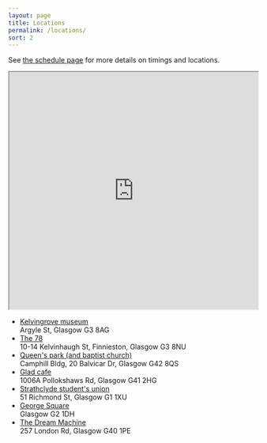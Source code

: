 ```yaml
---
layout: page
title: Locations
permalink: /locations/
sort: 2
---
```


See [the schedule page](/schedule.md) for more details on timings and locations.

<iframe src="https://www.google.com/maps/d/u/0/embed?mid=1VjLcXbc7I7cU1YNcwa9nGTR1UwLG1p4&ehbc=2E312F&noprof=1" width="100%" height="480"></iframe>

- [Kelvingrove museum](https://www.google.co.uk/maps/place/Kelvingrove+Art+Gallery+and+Museum/@55.8685891,-4.2931788,17z/data=!3m2!4b1!5s0x488845d16be62e81:0xa7802fbb2223f95c!4m6!3m5!1s0x488845d16be594e9:0x5258b27cf1ca9ffe!8m2!3d55.8685891!4d-4.2906039!16zL20vMDQ0Zzhi?hl=en&entry=ttu&g_ep=EgoyMDI0MDkwNC4wIKXMDSoASAFQAw%3D%3D)  
  Argyle St, Glasgow G3 8AG
- [The 78](https://www.google.co.uk/maps/place/The+78/@55.865101,-4.289346,17z/data=!3m1!4b1!4m6!3m5!1s0x488845d4445c263f:0xabad2a25ead7a9df!8m2!3d55.865101!4d-4.2867711!16s%2Fg%2F1th6df3w?hl=en&entry=ttu&g_ep=EgoyMDI0MDkwNC4wIKXMDSoASAFQAw%3D%3D)  
  10-14 Kelvinhaugh St, Finnieston, Glasgow G3 8NU
- [Queen's park (and baptist church)](https://www.google.co.uk/maps/place/Queen%E2%80%99s+Park+Baptist+Church/@55.8335866,-4.2710302,18.75z/data=!4m15!1m8!3m7!1s0x488846f4028ca19b:0x671edf3a88a8a419!2sBalvicar+Dr,+Glasgow!3b1!8m2!3d55.8339839!4d-4.270404!16s%2Fg%2F1vgw86cd!3m5!1s0x488846f40490fcaf:0x64b5b0d61c45b457!8m2!3d55.8337914!4d-4.2710977!16s%2Fg%2F1trpksq8?hl=en&entry=ttu&g_ep=EgoyMDI0MDkwNC4wIKXMDSoASAFQAw%3D%3D)  
  Camphill Bldg, 20 Balvicar Dr, Glasgow G42 8QS
- [Glad cafe](https://www.google.co.uk/maps/place/The+Glad+Cafe+CIC/@55.8320422,-4.2831207,17z/data=!3m2!4b1!5s0x48884658945ee251:0x5d37f6c4a2635018!4m6!3m5!1s0x4888465894a71791:0x9c5814c7e7019f38!8m2!3d55.8320423!4d-4.2782498!16s%2Fg%2F1hd_c9_lr?hl=en&entry=ttu&g_ep=EgoyMDI0MDkwNC4wIKXMDSoASAFQAw%3D%3D)  
  1006A Pollokshaws Rd, Glasgow G41 2HG
- [Strathclyde student's union](https://www.google.co.uk/maps/place/Strathclyde+Students'+Union/@55.8614661,-4.244938,17z/data=!3m2!4b1!5s0x488846a76afe0a43:0x7911973c7b4006a0!4m6!3m5!1s0x48884714c69acd9b:0x7ad6252961663ff1!8m2!3d55.8614661!4d-4.2423631!16s%2Fg%2F1hc2sl79g?hl=en&entry=ttu&g_ep=EgoyMDI0MDkwNC4wIKXMDSoASAFQAw%3D%3D)  
  51 Richmond St, Glasgow G1 1XU
- [George Square](https://www.google.co.uk/maps/place/George+Square/@55.8611636,-4.255036,17z/data=!3m1!4b1!4m6!3m5!1s0x488846a03dc8ef07:0x391a5db0a9a19b14!8m2!3d55.8611637!4d-4.2501651!16zL20vMDFyY3c5?hl=en&entry=ttu&g_ep=EgoyMDI0MDkwNC4wIKXMDSoASAFQAw%3D%3D)  
  Glasgow G2 1DH
- [The Dream Machine](https://www.google.co.uk/maps/place/The+Dream+Machine/@55.8536057,-4.2394889,17z/data=!3m2!4b1!5s0x488846a56ec89595:0x15ae22432f6da929!4m6!3m5!1s0x4888477820bae56d:0xff1f99e7250caa9f!8m2!3d55.8536057!4d-4.236914!16s%2Fg%2F11grv4ll81?hl=en&entry=ttu&g_ep=EgoyMDI0MDkwNC4wIKXMDSoASAFQAw%3D%3D)  
  257 London Rd, Glasgow G40 1PE
